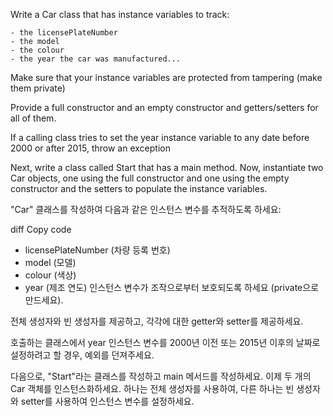Write a Car class that has instance variables to track:

    - the licensePlateNumber
    - the model
    - the colour
    - the year the car was manufactured...

Make sure that your instance variables are protected from tampering (make them private)

Provide a full constructor and an empty constructor and getters/setters for all of them.

If a calling class tries to set the year instance variable to any date before 2000 or after 2015, 
throw an exception

Next, write a class called Start that has a main method.  Now, instantiate two Car objects, one using the full constructor
and one using the empty constructor and the setters to populate the instance variables. 


"Car" 클래스를 작성하여 다음과 같은 인스턴스 변수를 추적하도록 하세요:

diff
Copy code
- licensePlateNumber (차량 등록 번호)
- model (모델)
- colour (색상)
- year (제조 연도)
인스턴스 변수가 조작으로부터 보호되도록 하세요 (private으로 만드세요).

전체 생성자와 빈 생성자를 제공하고, 각각에 대한 getter와 setter를 제공하세요.

호출하는 클래스에서 year 인스턴스 변수를 2000년 이전 또는 2015년 이후의 날짜로 설정하려고 할 경우, 예외를 던져주세요.

다음으로, "Start"라는 클래스를 작성하고 main 메서드를 작성하세요. 이제 두 개의 Car 객체를 인스턴스화하세요. 하나는 전체 생성자를 사용하여, 다른 하나는 빈 생성자와 setter를 사용하여 인스턴스 변수를 설정하세요.
